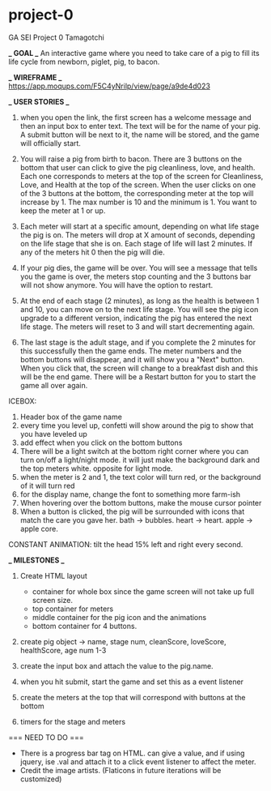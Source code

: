 # project-0

GA SEI Project 0 Tamagotchi

**_ GOAL _**
An interactive game where you need to take care of a pig to fill its life cycle from newborn, piglet, pig, to bacon.

**_ WIREFRAME _**
https://app.moqups.com/F5C4yNrilp/view/page/a9de4d023

**_ USER STORIES _**

1. when you open the link, the first screen has a welcome message and then an input box to enter text. The text will be for the name of your pig. A submit button will be next to it, the name will be stored, and the game will officially start.

2. You will raise a pig from birth to bacon. There are 3 buttons on the bottom that user can click to give the pig cleanliness, love, and health. Each one corresponds to meters at the top of the screen for Cleanliness, Love, and Health at the top of the screen. When the user clicks on one of the 3 buttons at the bottom, the corresponding meter at the top will increase by 1. The max number is 10 and the minimum is 1. You want to keep the meter at 1 or up.

3. Each meter will start at a specific amount, depending on what life stage the pig is on. The meters will drop at X amount of seconds, depending on the life stage that she is on. Each stage of life will last 2 minutes. If any of the meters hit 0 then the pig will die.

4. If your pig dies, the game will be over. You will see a message that tells you the game is over, the meters stop counting and the 3 buttons bar will not show anymore. You will have the option to restart.

5. At the end of each stage (2 minutes), as long as the health is between 1 and 10, you can move on to the next life stage. You will see the pig icon upgrade to a different version, indicating the pig has entered the next life stage. The meters will reset to 3 and will start decrementing again.

6. The last stage is the adult stage, and if you complete the 2 minutes for this successfully then the game ends. The meter numbers and the bottom buttons will disappear, and it will show you a "Next" button. When you click that, the screen will change to a breakfast dish and this will be the end game. There will be a Restart button for you to start the game all over again.

ICEBOX:

1. Header box of the game name
2. every time you level up, confetti will show around the pig to show that you have leveled up
3. add effect when you click on the bottom buttons
4. There will be a light switch at the bottom right corner where you can turn on/off a light/night mode. it will just make the background dark and the top meters white. opposite for light mode.
5. when the meter is 2 and 1, the text color will turn red, or the background of it will turn red
6. for the display name, change the font to something more farm-ish
7. When hovering over the bottom buttons, make the mouse cursor pointer
8. When a button is clicked, the pig will be surrounded with icons that match the care you gave her. bath -> bubbles. heart -> heart. apple -> apple core.

CONSTANT ANIMATION: tilt the head 15% left and right every second.

**_ MILESTONES _**

1. Create HTML layout
   - container for whole box since the game screen will not take up full screen size.
   - top container for meters
   - middle container for the pig icon and the animations
   - bottom container for 4 buttons.
2. create pig object -> name, stage num, cleanScore, loveScore, healthScore, age num 1-3
3. create the input box and attach the value to the pig.name.
4. when you hit submit, start the game and set this as a event listener
5. create the meters at the top that will correspond with buttons at the bottom

6. timers for the stage and meters

=== NEED TO DO ===

- There is a progress bar tag on HTML. can give a value, and if using jquery, ise .val and attach it to a click event listener to affect the meter.
- Credit the image artists. (Flaticons in future iterations will be customized)
